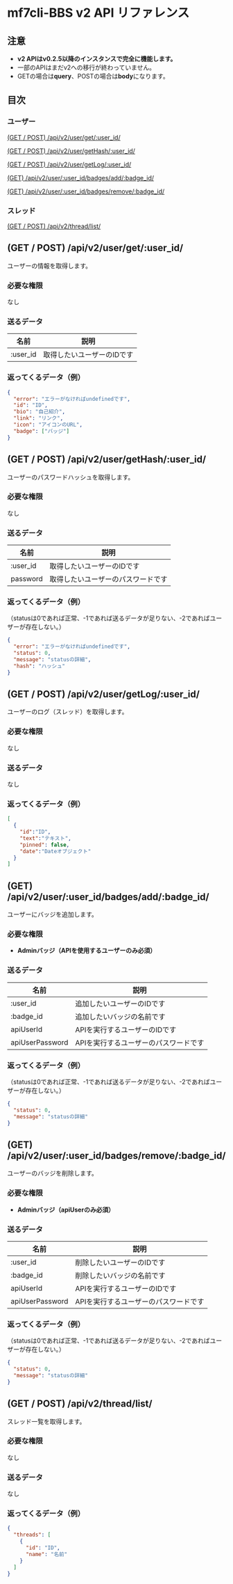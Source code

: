 # mf7cli-BBS v2 API リファレンス

## 注意
- **v2 APIはv0.2.5以降のインスタンスで完全に機能します。**
- 一部のAPIはまだv2への移行が終わっていません。
- GETの場合は**query**、POSTの場合は**body**になります。

## 目次
### ユーザー
[(GET / POST) /api/v2/user/get/:user_id/](#get--post-apiv2usergetuser_id)

[(GET / POST) /api/v2/user/getHash/:user_id/](#get--post-apiv2usergethashuser_id)

[(GET / POST) /api/v2/user/getLog/:user_id/](#get--post-apiv2usergetloguser_id)

[(GET) /api/v2/user/:user_id/badges/add/:badge_id/](#get-apiv2useruser_idbadgesaddbadge_id)

[(GET) /api/v2/user/:user_id/badges/remove/:badge_id/](#get-apiv2useruser_idbadgesremovebadge_id)

### スレッド
[(GET / POST) /api/v2/thread/list/](#get--post-apiv2threadlist)

## (GET / POST) /api/v2/user/get/:user_id/

ユーザーの情報を取得します。

### 必要な権限
なし

### 送るデータ
|名前|説明|
|---|----|
|:user_id|取得したいユーザーのIDです|

### 返ってくるデータ（例）
```json
{
  "error": "エラーがなければundefinedです",
  "id": "ID",
  "bio": "自己紹介",
  "link": "リンク",
  "icon": "アイコンのURL",
  "badge": ["バッジ"]
}
```

## (GET / POST) /api/v2/user/getHash/:user_id/

ユーザーのパスワードハッシュを取得します。

### 必要な権限
なし

### 送るデータ
|名前|説明|
|---|----|
|:user_id|取得したいユーザーのIDです|
|password|取得したいユーザーのパスワードです|

### 返ってくるデータ（例）
（statusは0であれば正常、-1であれば送るデータが足りない、-2であればユーザーが存在しない。）
```json
{
  "error": "エラーがなければundefinedです",
  "status": 0,
  "message": "statusの詳細",
  "hash": "ハッシュ"
}
```

## (GET / POST) /api/v2/user/getLog/:user_id/

ユーザーのログ（スレッド）を取得します。

### 必要な権限
なし

### 送るデータ
なし


### 返ってくるデータ（例）
```json
[
  {
    "id":"ID",
    "text":"テキスト",
    "pinned": false,
    "date":"Dateオブジェクト"
  }
]
```

## (GET) /api/v2/user/:user_id/badges/add/:badge_id/

ユーザーにバッジを追加します。

### 必要な権限
- **Adminバッジ（APIを使用するユーザーのみ必須）**

### 送るデータ
|名前|説明|
|---|----|
|:user_id|追加したいユーザーのIDです|
|:badge_id|追加したいバッジの名前です|
|apiUserId|APIを実行するユーザーのIDです|
|apiUserPassword|APIを実行するユーザーのパスワードです|

### 返ってくるデータ（例）
（statusは0であれば正常、-1であれば送るデータが足りない、-2であればユーザーが存在しない。）
```json
{
  "status": 0,
  "message": "statusの詳細"
}
```

## (GET) /api/v2/user/:user_id/badges/remove/:badge_id/

ユーザーのバッジを削除します。

### 必要な権限
- **Adminバッジ（apiUserのみ必須）**

### 送るデータ
|名前|説明|
|---|----|
|:user_id|削除したいユーザーのIDです|
|:badge_id|削除したいバッジの名前です|
|apiUserId|APIを実行するユーザーのIDです|
|apiUserPassword|APIを実行するユーザーのパスワードです|

### 返ってくるデータ（例）
（statusは0であれば正常、-1であれば送るデータが足りない、-2であればユーザーが存在しない。）
```json
{
  "status": 0,
  "message": "statusの詳細"
}
```

## (GET / POST) /api/v2/thread/list/

スレッド一覧を取得します。

### 必要な権限
なし

### 送るデータ
なし

### 返ってくるデータ（例）
```json
{
  "threads": [
    {
      "id": "ID",
      "name": "名前"
    }
  ]
}
```

